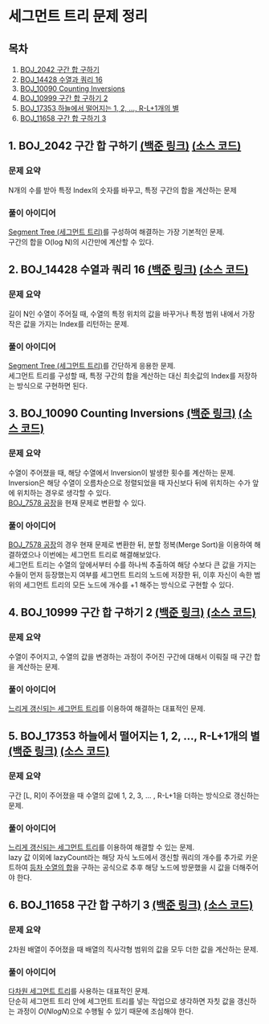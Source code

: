 # 세그먼트 트리 문제 정리

## 목차

1. [BOJ_2042 구간 합 구하기](#1-boj_2042-구간-합-구하기-백준-링크-소스-코드)
2. [BOJ_14428 수열과 쿼리 16](#2-boj_14428-수열과-쿼리-16-백준-링크-소스-코드)
3. [BOJ_10090 Counting Inversions](#3-counting-inversions-백준-링크-소스-코드)
4. [BOJ_10999 구간 합 구하기 2](#4-boj_10999-구간-합-구하기-2-백준-링크-소스-코드)
5. [BOJ_17353 하늘에서 떨어지는 1, 2, ..., R-L+1개의 별](#5-boj_17353-하늘에서-떨어지는-1-2--r-l1개의-별-백준-링크-소스-코드)
6. [BOJ_11658 구간 합 구하기 3](#6-boj_11658-구간-합-구하기-3-백준-링크-소스-코드)

## 1. BOJ_2042 구간 합 구하기 [(백준 링크)](https://www.acmicpc.net/problem/2042) [(소스 코드)](https://github.com/rldnjs7723/CodingTest/blob/main/BOJ/2000/Main_2042.java)

### 문제 요약

N개의 수를 받아 특정 Index의 숫자를 바꾸고, 특정 구간의 합을 계산하는 문제

### 풀이 아이디어

[Segment Tree (세그먼트 트리)](https://github.com/rldnjs7723/CodingTest#segment-tree-%EC%84%B8%EA%B7%B8%EB%A8%BC%ED%8A%B8-%ED%8A%B8%EB%A6%AC)를 구성하여 해결하는 가장 기본적인 문제.  
구간의 합을 O(log N)의 시간만에 계산할 수 있다.

## 2. BOJ_14428 수열과 쿼리 16 [(백준 링크)](https://www.acmicpc.net/problem/14428) [(소스 코드)](https://github.com/rldnjs7723/CodingTest/blob/main/BOJ/14000/Main_14428.java)

### 문제 요약

길이 N인 수열이 주어질 때, 수열의 특정 위치의 값을 바꾸거나 특정 범위 내에서 가장 작은 값을 가지는 Index를 리턴하는 문제.

### 풀이 아이디어

[Segment Tree (세그먼트 트리)](https://github.com/rldnjs7723/CodingTest#segment-tree-%EC%84%B8%EA%B7%B8%EB%A8%BC%ED%8A%B8-%ED%8A%B8%EB%A6%AC)를 간단하게 응용한 문제.  
세그먼트 트리를 구성할 때, 특정 구간의 합을 계산하는 대신 최솟값의 Index를 저장하는 방식으로 구현하면 된다.

## 3. BOJ_10090 Counting Inversions [(백준 링크)](https://www.acmicpc.net/problem/10090) [(소스 코드)](https://github.com/rldnjs7723/CodingTest/blob/main/BOJ/10000/Main_10090.java)

### 문제 요약

수열이 주어졌을 때, 해당 수열에서 Inversion이 발생한 횟수를 계산하는 문제. Inversion은 해당 수열이 오름차순으로 정렬되었을 때 자신보다 뒤에 위치하는 수가 앞에 위치하는 경우로 생각할 수 있다.  
[BOJ_7578 공장](https://www.acmicpc.net/problem/7578)을 현재 문제로 변환할 수 있다.

### 풀이 아이디어

[BOJ_7578 공장](https://github.com/rldnjs7723/CodingTest/blob/main/BOJ/7000/Main_7578.java)의 경우 현재 문제로 변환한 뒤, 분할 정복(Merge Sort)을 이용하여 해결하였으나 이번에는 세그먼트 트리로 해결해보았다.  
세그먼트 트리는 수열의 앞에서부터 수를 하나씩 추출하여 해당 수보다 큰 값을 가지는 수들이 먼저 등장했는지 여부를 세그먼트 트리의 노드에 저장한 뒤, 이후 자신이 속한 범위의 세그먼트 트리의 모든 노드에 개수를 +1 해주는 방식으로 구현할 수 있다.

## 4. BOJ_10999 구간 합 구하기 2 [(백준 링크)](https://www.acmicpc.net/problem/10999) [(소스 코드)](https://github.com/rldnjs7723/CodingTest/blob/main/BOJ/10000/Main_10999.java)

### 문제 요약

수열이 주어지고, 수열의 값을 변경하는 과정이 주어진 구간에 대해서 이뤄질 때 구간 합을 계산하는 문제.

### 풀이 아이디어

[느리게 갱신되는 세그먼트 트리](https://github.com/rldnjs7723/CodingTest#segment-tree-with-lazy-propagation-느리게-갱신되는-세그먼트-트리)를 이용하여 해결하는 대표적인 문제.

## 5. BOJ_17353 하늘에서 떨어지는 1, 2, ..., R-L+1개의 별 [(백준 링크)](https://www.acmicpc.net/problem/17353) [(소스 코드)](https://github.com/rldnjs7723/CodingTest/blob/main/BOJ/17000/Main_17353.java)

### 문제 요약

구간 [L, R]이 주어졌을 때 수열의 값에 1, 2, 3, ... , R-L+1을 더하는 방식으로 갱신하는 문제.

### 풀이 아이디어

[느리게 갱신되는 세그먼트 트리](https://github.com/rldnjs7723/CodingTest#segment-tree-with-lazy-propagation-느리게-갱신되는-세그먼트-트리)를 이용하여 해결할 수 있는 문제.  
lazy 값 이외에 lazyCount라는 해당 자식 노드에서 갱신할 쿼리의 개수를 추가로 카운트하여 [등차 수열의 합](https://github.com/rldnjs7723/CodingTest#등차-수열의-합)을 구하는 공식으로 추후 해당 노드에 방문했을 시 값을 더해주어야 한다.

## 6. BOJ_11658 구간 합 구하기 3 [(백준 링크)](https://www.acmicpc.net/problem/11658) [(소스 코드)](https://github.com/rldnjs7723/CodingTest/blob/main/BOJ/11000/Main_11658.java)

### 문제 요약

2차원 배열이 주어졌을 때 배열의 직사각형 범위의 값을 모두 더한 값을 계산하는 문제.

### 풀이 아이디어

[다차원 세그먼트 트리](https://github.com/rldnjs7723/CodingTest#multidimensional-segment-tree-다차원-세그먼트-트리)를 사용하는 대표적인 문제.  
단순히 세그먼트 트리 안에 세그먼트 트리를 넣는 작업으로 생각하면 자칫 값을 갱신하는 과정이 $O(N log N)$으로 수행될 수 있기 때문에 조심해야 한다.
